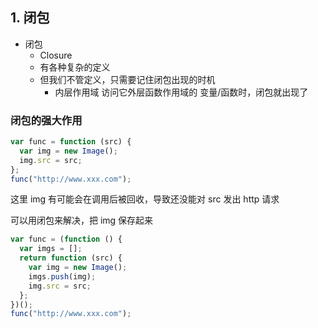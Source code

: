 ## 1. 闭包

- 闭包
  - Closure
  - 有各种复杂的定义
  - 但我们不管定义，只需要记住闭包出现的时机
    - 内层作用域 访问它外层函数作用域的 变量/函数时，闭包就出现了

### 闭包的强大作用

```js
var func = function (src) {
  var img = new Image();
  img.src = src;
};
func("http://www.xxx.com");
```

这里 img 有可能会在调用后被回收，导致还没能对 src 发出 http 请求

可以用闭包来解决，把 img 保存起来

```js
var func = (function () {
  var imgs = [];
  return function (src) {
    var img = new Image();
    imgs.push(img);
    img.src = src;
  };
})();
func("http://www.xxx.com");
```
